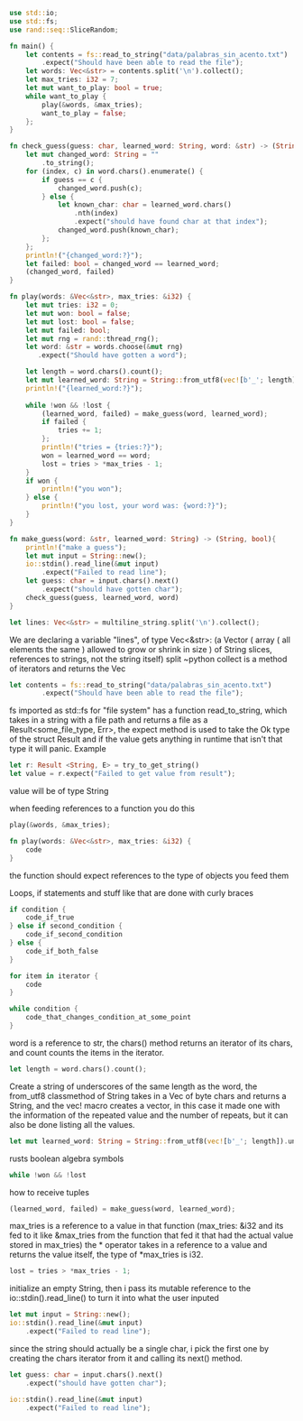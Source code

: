 ```rust
use std::io;
use std::fs;
use rand::seq::SliceRandom;

fn main() {
    let contents = fs::read_to_string("data/palabras_sin_acento.txt")
        .expect("Should have been able to read the file");
    let words: Vec<&str> = contents.split('\n').collect();
    let max_tries: i32 = 7;
    let mut want_to_play: bool = true;
    while want_to_play {
        play(&words, &max_tries);
        want_to_play = false;
    };
}

fn check_guess(guess: char, learned_word: String, word: &str) -> (String, bool) { 
    let mut changed_word: String = ""
        .to_string();
    for (index, c) in word.chars().enumerate() {
        if guess == c {
            changed_word.push(c);
        } else {
            let known_char: char = learned_word.chars()
                .nth(index)
                .expect("should have found char at that index");
            changed_word.push(known_char);
        };
    };
    println!("{changed_word:?}");
    let failed: bool = changed_word == learned_word;
    (changed_word, failed) 
}

fn play(words: &Vec<&str>, max_tries: &i32) {
    let mut tries: i32 = 0;
    let mut won: bool = false;
    let mut lost: bool = false;
    let mut failed: bool;
    let mut rng = rand::thread_rng();
    let word: &str = words.choose(&mut rng)
       .expect("Should have gotten a word");

    let length = word.chars().count(); 
    let mut learned_word: String = String::from_utf8(vec![b'_'; length]).unwrap();
    println!("{learned_word:?}");
    
    while !won && !lost {
        (learned_word, failed) = make_guess(word, learned_word);
        if failed {
            tries += 1;
        };
        println!("tries = {tries:?}");
        won = learned_word == word;
        lost = tries > *max_tries - 1;
    }
    if won {
        println!("you won");
    } else {
        println!("you lost, your word was: {word:?}");
    }   
}

fn make_guess(word: &str, learned_word: String) -> (String, bool){
    println!("make a guess");
    let mut input = String::new();
    io::stdin().read_line(&mut input)
        .expect("Failed to read line");
    let guess: char = input.chars().next()
        .expect("should have gotten char"); 
    check_guess(guess, learned_word, word)
}
```

```rust
let lines: Vec<&str> = multiline_string.split('\n').collect();
```

We are declaring a variable "lines", of type Vec<&str>:
(a Vector (
	array (
		all elements the same
	) allowed to grow or shrink in size
) of String slices, references to strings, not the string itself)
split ~python
collect is a method of iterators and returns the Vec

```rust
let contents = fs::read_to_string("data/palabras_sin_acento.txt")
        .expect("Should have been able to read the file");
```
fs imported as std::fs for "file system" has a function read_to_string, which takes in a string with a file path and returns a file as a Result<some_file_type, Err>, the expect method is used to take the Ok type of the struct Result and if the value gets anything in runtime that isn't that type it will panic.
Example
```rust
let r: Result <String, E> = try_to_get_string()
let value = r.expect("Failed to get value from result");
```
value will be of type String

when feeding references to a function you do this
```rust
play(&words, &max_tries);

fn play(words: &Vec<&str>, max_tries: &i32) {
	code
}
```
the function should expect references to the type of objects you feed them

Loops, if statements and stuff like that are done with curly braces
```rust
if condition {
	code_if_true
} else if second_condition {
	code_if_second_condition
} else {
	code_if_both_false
}

for item in iterator {
	code
}

while condition {
	code_that_changes_condition_at_some_point
}
```

word is a reference to str, the chars() method returns an iterator of its chars, and count counts the items in the iterator.
```rust
let length = word.chars().count();
```

Create a string of underscores of the same length as the word, the from_utf8 classmethod of String takes in a Vec of byte chars and returns a String, and the vec! macro creates a vector, in this case it made one with the information of the repeated value and the number of repeats, but it can also be done listing all the values.
```rust
let mut learned_word: String = String::from_utf8(vec![b'_'; length]).unwrap();
```

rusts boolean algebra symbols
```rust
while !won && !lost
```

how to receive tuples
```rust
(learned_word, failed) = make_guess(word, learned_word);
```


max_tries is a reference to a value in that function (max_tries: &i32 and its fed to it like &max_tries from the function that fed it that had the actual value stored in max_tries)
the * operator takes in a reference to a value and returns the value itself, the type of \*max_tries is i32.
```rust
lost = tries > *max_tries - 1;
```

initialize an empty String, then i pass its mutable reference to the io::stdin().read_line() to turn it into what the user inputed 
```rust
let mut input = String::new();
io::stdin().read_line(&mut input)
    .expect("Failed to read line");
```

since the string should actually be a single char, i pick the first one by creating the chars iterator from it and calling its next() method.
```rust
let guess: char = input.chars().next()
    .expect("should have gotten char");
```

```rust
io::stdin().read_line(&mut input) 
	.expect("Failed to read line");
```
